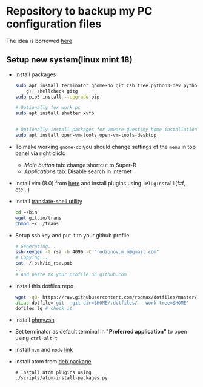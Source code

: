 # Repository to backup my PC configuration files
The idea is borrowed [here](https://developer.atlassian.com/blog/2016/02/best-way-to-store-dotfiles-git-bare-repo/)

## Setup new system(linux mint 18)
- Install packages
    ```bash
    sudo apt install terminator gnome-do git zsh tree python3-dev python3-venv python3-pip \
        g++ shellcheck gitg
    sudo pip3 install --upgrade pip

    # Optionally for work pc
    sudo apt install shutter xvfb


    # Optionally install packages for vmware guest(my home installation)
    sudo apt install open-vm-tools open-vm-tools-desktop
    ```
- To make working `gnome-do` you should change settings of the `menu` in top panel via right click:
    - *Main button* tab: change shortcut to Super-R
    - *Applications* tab: Disable search in internet
- Install vim (8.0) from [here](https://itsfoss.com/vim-8-release-install/) and install plugins using `:PlugInstall`(fzf, etc...)
- Install [translate-shell utility](https://github.com/soimort/translate-shell)
    ```bash
    cd ~/bin
    wget git.io/trans
    chmod +x ./trans
    ```

- Setup ssh key and put it to your github profile

    ```bash
    # Generating...
    ssh-keygen -t rsa -b 4096 -C "rodionov.m.m@gmail.com"
    # Copying...
    cat ~/.ssh/id_rsa.pub
    ...
    # And paste to your profile on github.com
    ```

- Install this dotfiles repo

    ```bash
    wget -qO- https://raw.githubusercontent.com/rodmax/dotfiles/master/scripts/dotfiles-install.sh | bash
    alias dotfile='git --git-dir=$HOME/.dotfiles/ --work-tree=$HOME'
    dofiles lg # check it
    ```

- Install [ohmyzsh](http://ohmyz.sh/)
- Set terminator as default terminal in **"Preferred application"** to open using `ctrl-alt-t`
- install  `nvm` and `node` [link](https://github.com/creationix/nvm)
- install atom from [deb package](https://atom.io)

    ```
    # Install atom plugins using
    ./scripts/atom-install-packages.py
    ```
